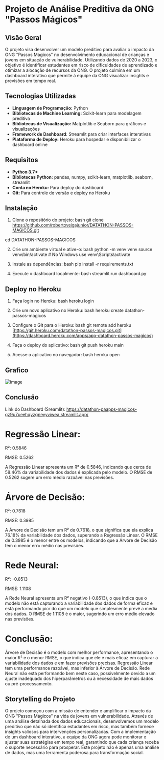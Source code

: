# Projeto de Análise Preditiva da ONG "Passos Mágicos"

## Visão Geral

O projeto visa desenvolver um modelo preditivo para avaliar o impacto da ONG "Passos Mágicos" no desenvolvimento educacional de crianças e jovens em situação de vulnerabilidade. Utilizando dados de 2020 a 2023, o objetivo é identificar estudantes em risco de dificuldades de aprendizado e otimizar a alocação de recursos da ONG. O projeto culmina em um dashboard interativo que permite à equipe da ONG visualizar insights e previsões em tempo real.

## Tecnologias Utilizadas

- **Linguagem de Programação:** Python
- **Bibliotecas de Machine Learning:** Scikit-learn para modelagem preditiva
- **Bibliotecas de Visualização:** Matplotlib e Seaborn para gráficos e visualizações
- **Framework de Dashboard:** Streamlit para criar interfaces interativas
- **Plataforma de Deploy:** Heroku para hospedar e disponibilizar o dashboard online

## Requisitos

- **Python 3.7+**
- **Bibliotecas Python:** pandas, numpy, scikit-learn, matplotlib, seaborn, streamlit
- **Conta no Heroku:** Para deploy do dashboard
- **Git:** Para controle de versão e deploy no Heroku

## Instalação

1. Clone o repositório do projeto:
bash
git clone https://github.com/robertoveigajunior/DATATHON-PASSOS-MAGICOS.git

cd DATATHON-PASSOS-MAGICOS


2. Crie um ambiente virtual e ative-o:
bash
python -m venv venv
source venv/bin/activate  # No Windows use venv\Scripts\activate


3. Instale as dependências:
bash
pip install -r requirements.txt


4. Execute o dashboard localmente:
bash
streamlit run dashboard.py


## Deploy no Heroku

1. Faça login no Heroku:
bash
heroku login


2. Crie um novo aplicativo no Heroku:
bash
heroku create datathon-passos-magicos


3. Configure o Git para o Heroku:
bash
git remote add heroku [https://git.heroku.com/datathon-passos-magicos.git](https://dashboard.heroku.com/apps/app-datathon-passos-magicos)


4. Faça o deploy do aplicativo:
bash
git push heroku main


5. Acesse o aplicativo no navegador:
bash
heroku open

## Grafico

![image](https://github.com/user-attachments/assets/436ce234-27fd-4833-821a-896f6ac9266e)

## Conclusão

Link do Dashboard (Sreamlit): https://datathon-paapps-magicos-gz9u7ueehqyzgneyyviwea.streamlit.app/

# Regressão Linear:
R²: 0.5846

RMSE: 0.5262

A Regressão Linear apresenta um R² de 0.5846, indicando que cerca de 58.46% da variabilidade dos dados é explicada pelo modelo. O RMSE de 0.5262 sugere um erro médio razoável nas previsões.

# Árvore de Decisão:
R²: 0.7618

RMSE: 0.3985

A Árvore de Decisão tem um R² de 0.7618, o que significa que ela explica 76.18% da variabilidade dos dados, superando a Regressão Linear. O RMSE de 0.3985 é o menor entre os modelos, indicando que a Árvore de Decisão tem o menor erro médio nas previsões.

# Rede Neural:
R²: -0.8513

RMSE: 1.1108

A Rede Neural apresenta um R² negativo (-0.8513), o que indica que o modelo não está capturando a variabilidade dos dados de forma eficaz e está performando pior do que um modelo que simplesmente prevê a média dos dados. O RMSE de 1.1108 é o maior, sugerindo um erro médio elevado nas previsões.

# Conclusão:

Árvore de Decisão é o modelo com melhor performance, apresentando o maior R² e o menor RMSE, o que indica que ele é mais eficaz em capturar a variabilidade dos dados e em fazer previsões precisas.
Regressão Linear tem uma performance razoável, mas inferior à Árvore de Decisão.
Rede Neural não está performando bem neste caso, possivelmente devido a um ajuste inadequado dos hiperparâmetros ou à necessidade de mais dados ou pré-processamento.


## Storytelling do Projeto

O projeto começou com a missão de entender e amplificar o impacto da ONG "Passos Mágicos" na vida de jovens em vulnerabilidade. Através de uma análise detalhada dos dados educacionais, desenvolvemos um modelo preditivo que não só identifica estudantes em risco, mas também fornece insights valiosos para intervenções personalizadas. Com a implementação de um dashboard interativo, a equipe da ONG agora pode monitorar e ajustar suas estratégias em tempo real, garantindo que cada criança receba o suporte necessário para prosperar. Este projeto não é apenas uma análise de dados, mas uma ferramenta poderosa para transformação social.
